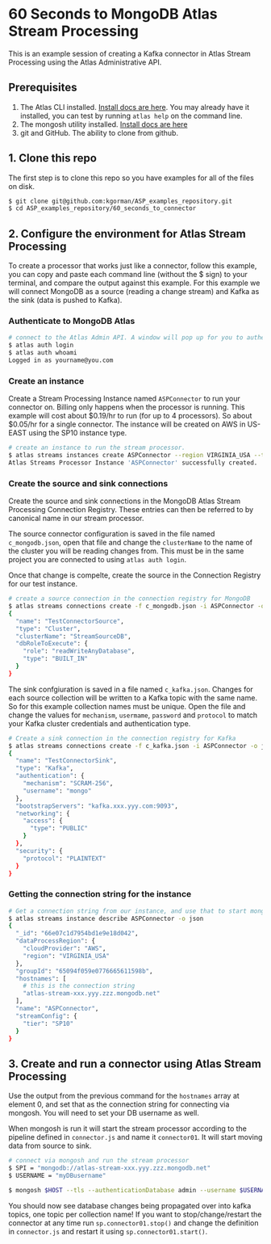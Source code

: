 
# 60 Seconds to MongoDB Atlas Stream Processing

This is an example session of creating a Kafka connector in Atlas Stream Processing using the
Atlas Administrative API.

## Prerequisites
1. The Atlas CLI installed. [Install docs are here](https://www.mongodb.com/docs/atlas/api/atlas-admin-api/). You may already have it installed, you can test by running `atlas help` on the command line.  
2. The mongosh utility installed. [Install docs are here](https://www.mongodb.com/docs/mongodb-shell/install/)
3. git and GitHub. The ability to clone from github.

## 1. Clone this repo
The first step is to clone this repo so you have examples for all of the files on disk.
```bash
$ git clone git@github.com:kgorman/ASP_examples_repository.git
$ cd ASP_examples_repository/60_seconds_to_connector
```

## 2. Configure the environment for Atlas Stream Processing
To create a processor that works just like a connector, follow this example, you can copy and paste each command line (without the $ sign) to your terminal, and compare the output against this example. For this example we will connect MongoDB as a source (reading a change stream) and Kafka as the sink (data is pushed to Kafka).

### Authenticate to MongoDB Atlas
```bash
# connect to the Atlas Admin API. A window will pop up for you to authenticate
$ atlas auth login
$ atlas auth whoami 
Logged in as yourname@you.com
```

### Create an instance
Create a Stream Processing Instance named `ASPConnector` to run your connector on. Billing only happens when the processor is running. This example will cost about $0.19/hr to run (for up to 4 processors). So about $0.05/hr for a single connector. The instance will be created on AWS in US-EAST using the SP10 instance type.

```bash
# create an instance to run the stream processor. 
$ atlas streams instances create ASPConnector --region VIRGINIA_USA --tier SP10 --provider AWS
Atlas Streams Processor Instance 'ASPConnector' successfully created.
```

### Create the source and sink connections
Create the source and sink connections in the MongoDB Atlas Stream Processing Connection Registry. These entries can then be referred to by canonical name in our stream processor.

The source connector configuration is saved in the file named `c_mongodb.json`, open that file and change the `clusterName` to the name of the cluster you will be reading changes from. This must be in the same project you are connected to using `atlas auth login`.

Once that change is compelte, create the source in the Connection Registry for our test instance.

```bash
# create a source connection in the connection registry for MongoDB
$ atlas streams connections create -f c_mongodb.json -i ASPConnector -o json
{
  "name": "TestConnectorSource",
  "type": "Cluster",
  "clusterName": "StreamSourceDB",
  "dbRoleToExecute": {
    "role": "readWriteAnyDatabase",
    "type": "BUILT_IN"
  }
}
```
The sink confgiuration is saved in a file named `c_kafka.json`. Changes for each source collection will be written to a Kafka topic with the same name. So for this example collection names must be unique. Open the file and change the values for `mechanism`, `usermame`, `password` and `protocol` to match your Kafka cluster credentials and authentication type.

```bash
# Create a sink connection in the connection registry for Kafka
$ atlas streams connections create -f c_kafka.json -i ASPConnector -o json
{
  "name": "TestConnectorSink",
  "type": "Kafka",
  "authentication": {
    "mechanism": "SCRAM-256",
    "username": "mongo"
  },
  "bootstrapServers": "kafka.xxx.yyy.com:9093",
  "networking": {
    "access": {
      "type": "PUBLIC"
    }
  },
  "security": {
    "protocol": "PLAINTEXT"
  }
}
```
### Getting the connection string for the instance

```bash
# Get a connection string from our instance, and use that to start mongosh
$ atlas streams instance describe ASPConnector -o json
{
  "_id": "66e07c1d7954bd1e9e18d042",
  "dataProcessRegion": {
    "cloudProvider": "AWS",
    "region": "VIRGINIA_USA"
  },
  "groupId": "65094f059e0776665611598b",
  "hostnames": [ 
    # this is the connection string
    "atlas-stream-xxx.yyy.zzz.mongodb.net"  
  ],
  "name": "ASPConnector",
  "streamConfig": {
    "tier": "SP10"
  }
}
```

## 3. Create and run a connector using Atlas Stream Processing
Use the output from the previous command for the `hostnames` array at element 0, and set that as the connection string for connecting via mongosh. You will need to set your DB username as well.

When mongosh is run it will start the stream processor according to the pipeline defined in `connector.js` and name it `connector01`. It will start moving data from source to sink.

```bash
# connect via mongosh and run the stream processor
$ SPI = "mongodb://atlas-stream-xxx.yyy.zzz.mongodb.net"
$ USERNAME = "myDBusername"

$ mongosh $HOST --tls --authenticationDatabase admin --username $USERNAME ./connector.js
```

You should now see database changes being propagated over into kafka topics, one topic per collection name! If you want to stop/change/restart the connector at any time run `sp.connector01.stop()` and change the definition in `connector.js` and restart it using `sp.connector01.start()`.